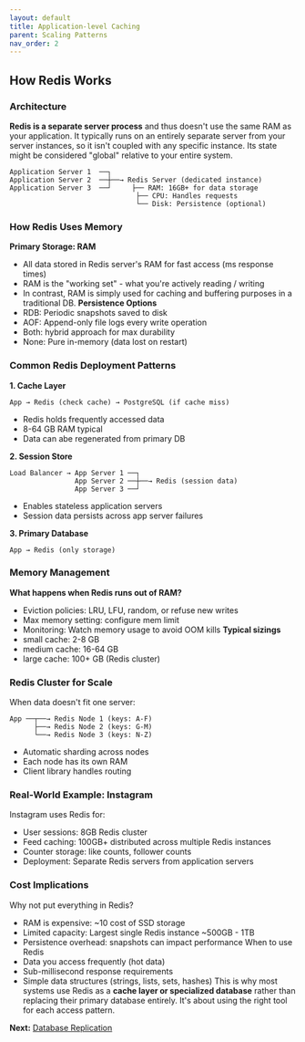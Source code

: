 ```yaml
---
layout: default
title: Application-level Caching
parent: Scaling Patterns
nav_order: 2
---
```


## How Redis Works ##

### Architecture ###
**Redis is a separate server process** and thus doesn't use the same RAM as your application. It typically runs on an entirely separate server from your server instances, so it isn't coupled with any specific instance. Its state might be considered "global" relative to your entire system.

```
Application Server 1  ──┐
Application Server 2  ──┼──→ Redis Server (dedicated instance)
Application Server 3  ──┘     ├── RAM: 16GB+ for data storage
                               ├── CPU: Handles requests
                               └── Disk: Persistence (optional)
```

### How Redis Uses Memory ###
**Primary Storage: RAM**
* All data stored in Redis server's RAM for fast access (ms response times)
* RAM is the "working set" - what you're actively reading / writing
* In contrast, RAM is simply used for caching and buffering purposes in a traditional DB.
**Persistence Options**
* RDB: Periodic snapshots saved to disk
* AOF: Append-only file logs every write operation
* Both: hybrid approach for max durability
* None: Pure in-memory (data lost on restart)

### Common Redis Deployment Patterns ###
**1. Cache Layer**
```
App → Redis (check cache) → PostgreSQL (if cache miss)
```
* Redis holds frequently accessed data
* 8-64 GB RAM typical
* Data can abe regenerated from primary DB

**2. Session Store**
```
Load Balancer → App Server 1 ──┐
                App Server 2 ──┼──→ Redis (session data)
                App Server 3 ──┘
```
* Enables stateless application servers
* Session data persists across app server failures

**3. Primary Database**
```
App → Redis (only storage)
```

### Memory Management ###
**What happens when Redis runs out of RAM?**
* Eviction policies: LRU, LFU, random, or refuse new writes
* Max memory setting: configure mem limit
* Monitoring: Watch memory usage to avoid OOM kills
**Typical sizings**
* small cache: 2-8 GB
* medium cache: 16-64 GB
* large cache: 100+ GB (Redis cluster)

### Redis Cluster for Scale ###
When data doesn't fit one server:
```
App ──┬──→ Redis Node 1 (keys: A-F)
      ├──→ Redis Node 2 (keys: G-M)
      └──→ Redis Node 3 (keys: N-Z)
```
* Automatic sharding across nodes
* Each node has its own RAM
* Client library handles routing

### Real-World Example: Instagram ###
Instagram uses Redis for:
* User sessions: 8GB Redis cluster
* Feed caching: 100GB+ distributed across multiple Redis instances
* Counter storage: like counts, follower counts
* Deployment: Separate Redis servers from application servers

### Cost Implications ###
Why not put everything in Redis?
* RAM is expensive: ~10 cost of SSD storage
* Limited capacity: Largest single Redis instance ~500GB - 1TB
* Persistence overhead: snapshots can impact performance
When to use Redis
* Data you access frequently (hot data)
* Sub-millisecond response requirements
* Simple data structures (strings, lists, sets, hashes)
This is why most systems use Redis as a **cache layer or specialized database** rather than replacing their primary database entirely. It's about using the right tool for each access pattern.

**Next:** [Database Replication](database-replication.html)